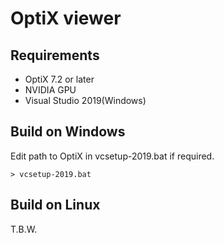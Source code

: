 # OptiX viewer

## Requirements

* OptiX 7.2 or later
* NVIDIA GPU
* Visual Studio 2019(Windows)

## Build on Windows

Edit path to OptiX in vcsetup-2019.bat if required.

```
> vcsetup-2019.bat
```

## Build on Linux

T.B.W.

